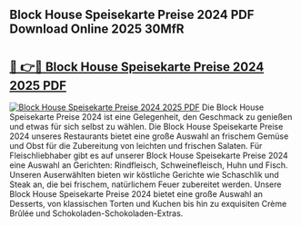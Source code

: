 ## Block House Speisekarte Preise 2024 PDF Download Online 2025 30MfR

# <h2><a href="http://gc781gf.nevu.top/?p=Block+House+Speisekarte+Preise+2024">🔗 👉🔴 Block House Speisekarte Preise 2024 2025 PDF</a></h2>

[![Block House Speisekarte Preise 2024 2025 PDF](https://i.imgur.com/dBaPXMq.png)](http://gc781gf.nevu.top/?p=Block+House+Speisekarte+Preise+2024)
Die Block House Speisekarte Preise 2024 ist eine Gelegenheit, den Geschmack zu genießen und etwas für sich selbst zu wählen. Die Block House Speisekarte Preise 2024 unseres Restaurants bietet eine große Auswahl an frischem Gemüse und Obst für die Zubereitung von leichten und frischen Salaten. Für Fleischliebhaber gibt es auf unserer Block House Speisekarte Preise 2024 eine Auswahl an Gerichten: Rindfleisch, Schweinefleisch, Huhn und Fisch. Unseren Auserwählten bieten wir köstliche Gerichte wie Schaschlik und Steak an, die bei frischem, natürlichem Feuer zubereitet werden. Unsere Block House Speisekarte Preise 2024 bietet eine große Auswahl an Desserts, von klassischen Torten und Kuchen bis hin zu exquisiten Crème Brûlée und Schokoladen-Schokoladen-Extras.
